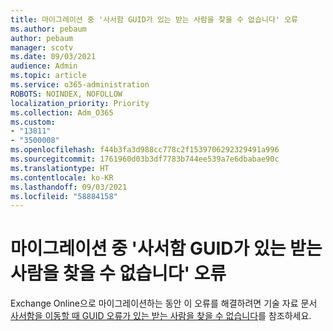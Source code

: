 ```yaml
---
title: 마이그레이션 중 '사서함 GUID가 있는 받는 사람을 찾을 수 없습니다' 오류
ms.author: pebaum
author: pebaum
manager: scotv
ms.date: 09/03/2021
audience: Admin
ms.topic: article
ms.service: o365-administration
ROBOTS: NOINDEX, NOFOLLOW
localization_priority: Priority
ms.collection: Adm_O365
ms.custom:
- "13811"
- "3500008"
ms.openlocfilehash: f44b3fa3d988cc778c2f1539706292329491a996
ms.sourcegitcommit: 1761960d03b3df7783b744ee539a7e6dbabae90c
ms.translationtype: HT
ms.contentlocale: ko-KR
ms.lasthandoff: 09/03/2021
ms.locfileid: "58884158"
---
```

# <a name="cannot-find-a-recipient-that-has-mailbox-guid-error-during-migration"></a>마이그레이션 중 '사서함 GUID가 있는 받는 사람을 찾을 수 없습니다' 오류

Exchange Online으로 마이그레이션하는 동안 이 오류를 해결하려면 기술 자료 문서 [사서함을 이동할 때 GUID 오류가 있는 받는 사람을 찾을 수 없습니다](https://docs.microsoft.com/exchange/troubleshoot/move-mailboxes/migrationpermanentexception-when-moving-mailboxes)를 참조하세요.